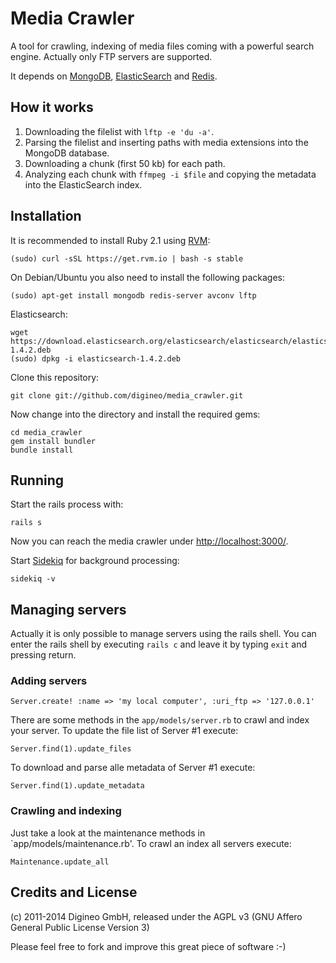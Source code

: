 Media Crawler
=============

A tool for crawling, indexing of media files coming with a powerful search engine.
Actually only FTP servers are supported.

It depends on [MongoDB](http://www.mongodb.org/), [ElasticSearch](http://www.elasticsearch.org/) and [Redis](http://redis.io/).


How it works
------------

1. Downloading the filelist with `lftp -e 'du -a'`.
2. Parsing the filelist and inserting paths with media extensions into the MongoDB database.
3. Downloading a chunk (first 50 kb) for each path.
4. Analyzing each chunk with `ffmpeg -i $file` and copying the metadata into the ElasticSearch index.


Installation
------------

It is recommended to install Ruby 2.1 using [RVM](http://rvm.io/):

    (sudo) curl -sSL https://get.rvm.io | bash -s stable

On Debian/Ubuntu you also need to install the following packages:

    (sudo) apt-get install mongodb redis-server avconv lftp

Elasticsearch:

    wget https://download.elasticsearch.org/elasticsearch/elasticsearch/elasticsearch-1.4.2.deb
    (sudo) dpkg -i elasticsearch-1.4.2.deb

Clone this repository:

    git clone git://github.com/digineo/media_crawler.git

Now change into the directory and install the required gems:

    cd media_crawler
    gem install bundler
    bundle install


Running
-------

Start the rails process with:

    rails s

Now you can reach the media crawler under [http://localhost:3000/](http://localhost:3000/).

Start [Sidekiq](http://sidekiq.org/) for background processing:

    sidekiq -v


Managing servers
----------------

Actually it is only possible to manage servers using the rails shell. You can enter the rails shell by executing `rails c` and leave it by typing `exit` and pressing return.

### Adding servers

    Server.create! :name => 'my local computer', :uri_ftp => '127.0.0.1'

There are some methods in the `app/models/server.rb` to crawl and index your server.
To update the file list of Server #1 execute:

    Server.find(1).update_files

To download and parse alle metadata of Server #1 execute:

    Server.find(1).update_metadata

### Crawling and indexing

Just take a look at the maintenance methods in `app/models/maintenance.rb'. To crawl an index all servers execute:

    Maintenance.update_all


Credits and License
-------------------

(c) 2011-2014 Digineo GmbH, released under the AGPL v3 (GNU Affero General Public License Version 3)

Please feel free to fork and improve this great piece of software :-)

